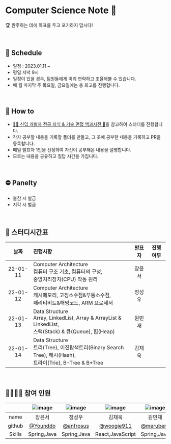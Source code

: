 # Computer Science Note 💛   
🏆 완주하는 데에 목표를 두고 포기하지 맙시다!

<br>

## 📆 Schedule
* 일정 : 2023.01.11 ~ 
* 평일 저녁 9시
* 일정이 있을 경우, 팀원들에게 미리 연락하고 조율해볼 수 있습니다.
* 매 월 마지막 주 목요일, 금요일에는 총 회고를 진행합니다.

<br>

## 📃 How to 
* [👶🏻 신입 개발자 전공 지식 & 기술 면접 백과사전 📖](https://github.com/gyoogle/tech-interview-for-developer)을 참고하여 스터디를 진행합니다.
* 각자 공부할 내용을 기록할 폴더를 만들고, 그 곳에 공부한 내용을 기록하고 PR을 등록합니다.
* 매일 발표자 1인을 선정하여 자신이 공부해온 내용을 설명합니다. 
* 모르는 내용을 공유하고 질답 시간을 가집니다.

<br>

## ⛔ Panelty
* 불참 시 벌금
* 지각 시 벌금

<br>

## 📌 스터디시간표
|날짜|진행사항|발표자|진행여부|
|:---:|:---|:---:|:---:|
|22-01-11|Computer Architecture <br> 컴퓨터 구조 기초, 컴퓨터의 구성, <br> 중앙처리장치(CPU) 작동 원리 |장윤서||
|22-01-12|Computer Architecture <br> 캐시메모리, 고정소수점&부동소수점, <br> 패리티비트&해밍코드, ARM 프로세서 |정성우||
|22-01-13|Data Structure <br> Array, LinkedList, Array & ArrayList & LinkedList, <br> 스택(Stack) & 큐(Queue), 힙(Heap) |원민재||
|22-01-14|Data Structure <br> 트리(Tree), 이진탐색트리(Binary Search Tree), 해시(Hash), <br> 트라이(Trie), B-Tree & B+Tree |김재욱||

<br>

## 👨‍👩‍👧‍👧 참여 인원

||![image](https://user-images.githubusercontent.com/99253403/211563396-1939db91-d2cb-4d57-a51d-5f388cc86b1e.png)|![image](https://user-images.githubusercontent.com/99253403/211563364-98d1cfa8-f1e4-46cd-a823-c9603e266dc2.png)|![image](https://user-images.githubusercontent.com/99253403/211563333-3fb8c5f0-3aac-49d2-99fe-b77f73d129f0.png)|![image](https://user-images.githubusercontent.com/99253403/211563287-77877c84-2ca6-4af6-a907-7b76f7b9d5cf.png)|
|:---:|:---:|:---:|:---:|:---:|
|name|장윤서|정성우|김재욱|원민재|
|github|[@Younddo](https://github.com/Younddo)|[@anfrosus](https://github.com/anfrosus)|[@woogie911](https://github.com/WooGie911)|[@meruberu](https://github.com/meruberu)|
|Skills|Spring,Java|Spring,Java|React,JavaScript|Spring,Java|
